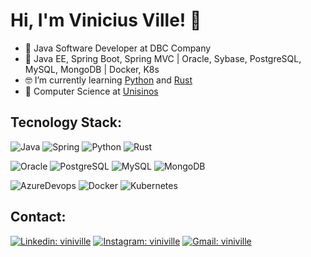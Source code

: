 # Hi, I'm Vinicius Ville! 👋


- 🔭 Java Software Developer at DBC Company
- 🌱 Java EE, Spring Boot, Spring MVC | Oracle, Sybase, PostgreSQL, MySQL, MongoDB | Docker, K8s
- 🤓 I’m currently learning [Python] and [Rust]
- 📜 Computer Science at [Unisinos]

## Tecnology Stack:

![Java](https://img.shields.io/badge/Java-ED8B00?style=for-the-badge&logo=java&logoColor=white)
![Spring](https://img.shields.io/badge/Spring-6DB33F?style=for-the-badge&logo=spring&logoColor=white)
![Python](https://img.shields.io/badge/Python-3776AB?style=for-the-badge&logo=python&logoColor=white)
![Rust](https://img.shields.io/badge/Rust-000000?style=for-the-badge&logo=rust&logoColor=white)

![Oracle](https://img.shields.io/badge/Oracle-F80000?style=for-the-badge&logo=oracle&logoColor=black)
![PostgreSQL](https://img.shields.io/badge/PostgreSQL-316192?style=for-the-badge&logo=postgresql&logoColor=white)
![MySQL](https://img.shields.io/badge/MySQL-005C84?style=for-the-badge&logo=mysql&logoColor=white)
![MongoDB](https://img.shields.io/badge/MongoDB-4EA94B?style=for-the-badge&logo=mongodb&logoColor=white)

![AzureDevops](https://img.shields.io/badge/Azure_DevOps-0078D7?style=for-the-badge&logo=azure-devops&logoColor=white)
![Docker](https://img.shields.io/badge/Docker-2CA5E0?style=for-the-badge&logo=docker&logoColor=white)
![Kubernetes](https://img.shields.io/badge/kubernetes-326ce5.svg?&style=for-the-badge&logo=kubernetes&logoColor=white)

## Contact:
[![Linkedin: viniville](https://img.shields.io/badge/LinkedIn-0077B5?style=for-the-badge&logo=linkedin&logoColor=white&link=https://www.linkedin.com/in/vinicius-ville/)](https://www.linkedin.com/in/vinicius-ville/) 
[![Instagram: viniville](https://img.shields.io/badge/Instagram-E4405F?style=for-the-badge&logo=instagram&logoColor=white&link=https://www.instagram.com/viniville)](https://www.instagram.com/viniville)
[![Gmail: viniville](https://img.shields.io/badge/Gmail-D14836?style=for-the-badge&logo=gmail&logoColor=white&link=mailto:viniville@gmail.com)](mailto:viniville@gmail.com)

[Unisinos]: http://www.unisinos.br
[Python]: https://www.python.org
[Rust]: https://www.rust-lang.org
